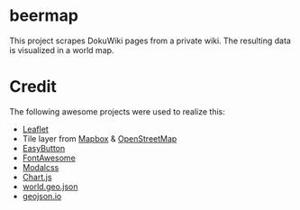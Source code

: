 # beermap

This project scrapes DokuWiki pages from a private wiki. The resulting data is visualized in a world map.

# Credit
The following awesome projects were used to realize this:
* [Leaflet](http://leafletjs.com/)
* Tile layer from [Mapbox](https://www.mapbox.com/) & [OpenStreetMap](http://www.openstreetmap.org)
* [EasyButton](https://github.com/CliffCloud/Leaflet.EasyButton)
* [FontAwesome](http://fontawesome.io/)
* [Modalcss](https://github.com/pedrolaxe/modalcss)
* [Chart.js](http://www.chartjs.org/)
* [world.geo.json](https://github.com/johan/world.geo.json)
* [geojson.io](http://geojson.io)
